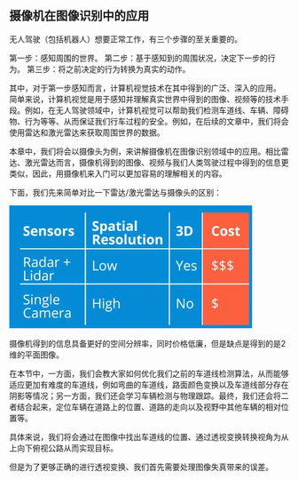 ## 摄像机在图像识别中的应用

无人驾驶（包括机器人）想要正常工作，有三个步骤的至关重要的。

第一步：感知周围的世界。
第二步：基于感知到的周围状况，决定下一步的行为。
第三步：将之前决定的行为转换为真实的动作。

其中，对于第一步感知而言，计算机视觉技术在其中得到的广泛、深入的应用。
简单来说，计算机视觉是用于感知并理解真实世界中得到的图像、视频等的技术手段。例如，在无人驾驶领域中，计算机视觉可以帮助我们检测车道线、车辆、障碍物、行为等等、从而保证我们行车过程的安全。例如，在后续的文章中，我们将会使用雷达和激光雷达来获取周围世界的数据。

本章中，我们将会以摄像头为例，来讲解摄像机在图像识别领域中的应用。相比雷达、激光雷达而言，摄像机得到的图像、视频与我们人类驾驶过程中得到的信息更类似，因此，用摄像机来入门可以更加容易的理解相关的内容。

下面，我们先来简单对比一下雷达/激光雷达与摄像头的区别：

![传感器对比](/assets/32.jpg)

摄像机得到的信息具备更好的空间分辨率，同时价格低廉，但是缺点是得到的是2维的平面图像。

在本节中，一方面，我们会教大家如何优化我们之前的车道线检测算法，从而能够适应更加有难度的车道线，例如弯曲的车道线，路面颜色变换以及车道线部分存在阴影等情况；另一方面，我们还会学习车辆检测与物理跟踪。最终，我们还会将二者结合起来，定位车辆在道路上的位置、道路的走向以及视野中其他车辆的相对位置等。

具体来说，我们将会通过在图像中找出车道线的位置、通过透视变换转换视角为从上向下俯视公路从而实现目标。

但是为了更够正确的进行透视变换、我们首先需要处理图像失真带来的误差。

